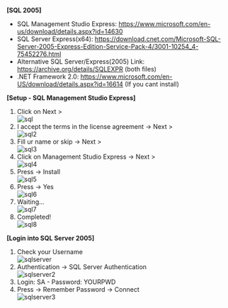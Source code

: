 <b>[SQL 2005]</b>
- SQL Management Studio Express: https://www.microsoft.com/en-us/download/details.aspx?id=14630
- SQL Server Express(x64): https://download.cnet.com/Microsoft-SQL-Server-2005-Express-Edition-Service-Pack-4/3001-10254_4-75452276.html
- Alternative SQL Server/Express(2005) Link: https://archive.org/details/SQLEXPR (both files)
- .NET Framework 2.0: https://www.microsoft.com/en-US/download/details.aspx?id=16614 (If you cant install)

<b>[Setup - SQL Management Studio Express]</b><br>
1. Click on Next ><br>
![sql](https://i.imgur.com/AV00KFi.png)<br>
2. I accept the terms in the license agreement -> Next ><br>
![sql2](https://i.imgur.com/IWIjEYP.png)<br>
3. Fill ur name or skip -> Next ><br>
![sql3](https://i.imgur.com/bUDX8jJ.png)<br>
4. Click on Management Studio Express -> Next ><br>
![sql4](https://i.imgur.com/Qw0w4xq.png)<br>
5. Press -> Install<br>
![sql5](https://i.imgur.com/mkJPI3F.png)<br>
6. Press -> Yes <br>
![sql6](https://i.imgur.com/IUC58sF.png)<br>
7. Waiting...<br>
![sql7](https://i.imgur.com/E21KrtO.png)<br>
8. Completed!<br>
![sql8](https://i.imgur.com/7kKc8R5.png)<br>

<b>[Login into SQL Server 2005]</b><br>
1. Check your Username<br>
![sqlserver](https://i.imgur.com/3LhjlMK.png)<br>
2. Authentication -> SQL Server Authentication<br>
![sqlserver2](https://i.imgur.com/yt6H207.png) <br>
3. Login: SA - Password: YOURPWD<br>
4. Press -> Remember Password -> Connect<br>
![sqlserver3](https://i.imgur.com/cnBXCSW.png)<br>
